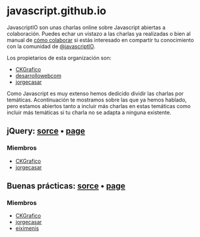javascript.github.io
====================

JavascriptIO son unas charlas online sobre Javascript abiertas a colaboración. Puedes echar un vistazo a las charlas ya realizadas o bien al manual de [cómo colaborar](https://Como-Colaborar.github.com/JavascriptIO/) si estás interesado en compartir tu conocimiento con la comunidad de [@javascriptIO](https://twitter.com/javascriptio).

Los propietarios de esta organización son:
* [CKGrafico](https://github.com/CKGrafico)
* [desarrollowebcom](https://github.com/CKGrafico)
* [jorgecasar](https://github.com/CKGrafico)

Como Javascript es muy extenso hemos dedicido dividir las charlas por temáticas. Acontinuación te mostramos sobre las que ya hemos hablado, pero estamos abiertos tanto a incluir más charlas en estas temáticas como incluir más temáticas si tu charla no se adapta a ninguna existente.

## jQuery: [sorce](http://github.com/JavascriptIO/jQuery) • [page](http://JavascriptIO.github.io/jQuery)
### Miembros
* [CKGrafico](https://github.com/CKGrafico)
* [jorgecasar](https://github.com/CKGrafico)

## Buenas prácticas: [sorce](http://github.com/JavascriptIO/Buenas-Practicas) • [page](http://JavascriptIO.github.com/Buenas-Practicas)
### Miembros
* [CKGrafico](https://github.com/CKGrafico)
* [jorgecasar](https://github.com/CKGrafico)
* [eiximenis](https://github.com/eiximenis)
